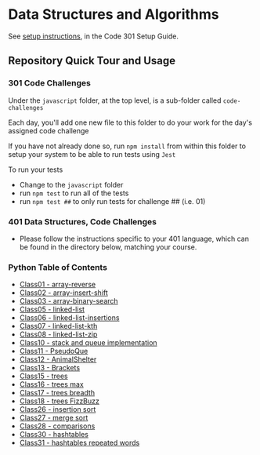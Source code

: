 # Data Structures and Algorithms

See [setup instructions](https://codefellows.github.io/setup-guide/code-301/3-code-challenges), in the Code 301 Setup Guide.

## Repository Quick Tour and Usage

### 301 Code Challenges

Under the `javascript` folder, at the top level, is a sub-folder called `code-challenges`

Each day, you'll add one new file to this folder to do your work for the day's assigned code challenge

If you have not already done so, run `npm install` from within this folder to setup your system to be able to run tests using `Jest`

To run your tests

- Change to the `javascript` folder
- run `npm test` to run all of the tests
- run `npm test ##` to only run tests for challenge ## (i.e. 01)

### 401 Data Structures, Code Challenges

- Please follow the instructions specific to your 401 language, which can be found in the directory below, matching your course.
### Python Table of Contents

- [Class01 - array-reverse](./python/code_challenges/array-reverse/README.md)
- [Class02 - array-insert-shift](./python/code_challenges/array-insert-shift/README.md)
- [Class03 - array-binary-search](./python/code_challenges/array-binary-search/README.md)
- [Class05 - linked-list](./python/code_challenges/linked_list/README.md)
- [Class06 - linked-list-insertions](./python/code_challenges/linked_list/insertions_README.md)
- [Class07 - linked-list-kth](./python/code_challenges/linked_list/kth_README.md)
- [Class08 - linked-list-zip](./python/code_challenges/linked_list/zip_README.md)
- [Class10 - stack and queue implementation](./python/code_challenges/stacks_and_queues/README.md)
- [Class11 - PseudoQue](./python/code_challenges/stacks_and_queues_pseudo/README.md)
- [Class12 - AnimalShelter](./python/code_challenges/stacks_and_queues_animal_shelter/README.md)
- [Class13 - Brackets](./python/code_challenges/stacks_and_queues_brackets/README.md)
- [Class15 - trees](./python/code_challenges/trees/README.md)
- [Class16 - trees max](./python/code_challenges/trees/README_max.md)
- [Class17 - trees breadth](./python/code_challenges/trees/README_breadth.md)
- [Class18 - trees FizzBuzz](./python/code_challenges/trees/README_fizzbuzz.md)
- [Class26 - insertion sort](./python/code_challenges/sorting/insertion/README.md)
- [Class27 - merge sort](./python/code_challenges/sorting/merge/README.md)
- [Class28 - comparisons](./python/code_challenges/sorting/comparisons/README.md)
- [Class30 - hashtables](./python/code_challenges/hashtables/README.md)
- [Class31 - hashtables repeated words](./python/code_challenges/hashtables/README_repeated_word.md)
